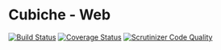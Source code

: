 # Cubiche - Web
[![Build Status](https://travis-ci.org/cubiche/web.svg?branch=master)](https://travis-ci.org/cubiche/web) [![Coverage Status](https://coveralls.io/repos/github/cubiche/web/badge.svg?branch=master)](https://coveralls.io/github/cubiche/web?branch=master) [![Scrutinizer Code Quality](https://scrutinizer-ci.com/g/cubiche/web/badges/quality-score.png?b=master)](https://scrutinizer-ci.com/g/cubiche/web/?branch=master) 
